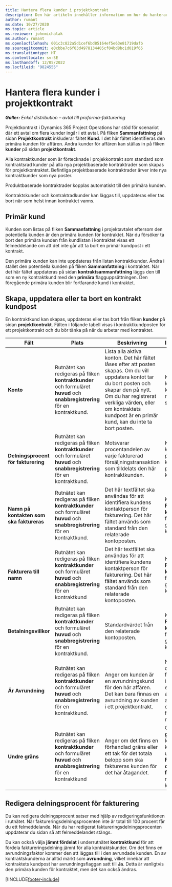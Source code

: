 ```yaml
---
title: Hantera flera kunder i projektkontrakt
description: Den här artikeln innehåller information om hur du hanterar flera kunder på projektkontrakt.
author: rumant
ms.date: 10/27/2020
ms.topic: article
ms.reviewer: johnmichalak
ms.author: rumant
ms.openlocfilehash: 001c3c822a5d1cef6bd85164ef5e63e81719dafb
ms.sourcegitcommit: e0cbbe7c6f03d4978134405cf04bd8bc1d019f65
ms.translationtype: HT
ms.contentlocale: sv-SE
ms.lasthandoff: 12/05/2022
ms.locfileid: "9824555"
---
```

# <a name="manage-multiple-customers-on-project-contracts"></a>Hantera flera kunder i projektkontrakt

_**Gäller:** Enkel distribution – avtal till proforma-fakturering_

Projektkontrakt i Dynamics 365 Project Operations har stöd för scenariot där ett avtal om flera kunder ingår i ett avtal. På fliken **Sammanfattning** på sidan **Projektkontrakt** inkluderar fältet **Kund**. I det här fältet identifieras den primära kunden för affären. Andra kunder för affären kan ställas in på fliken **kunder** på sidan **projektkontrakt**.

Alla kontraktkunder som är förtecknade i projekkontrakt som standard som kontraktsrad kunder på alla nya projektbaserade kontraktrader som skapas för projektkontraktet. Befintliga projektbaserade kontraktrader ärver inte nya kontraktkunder som nya poster.

Produktbaserade kontraktrader kopplas automatiskt till den primära kunden.

Kontraktskunder och kontraktradkunder kan läggas till, uppdateras eller tas bort när som helst innan kontraktet vanns.

## <a name="primary-customer"></a>Primär kund

Kunden som listas på fliken **Sammanfattning** i projektavtalet eftersom den potentiella kunden är den primära kunden för kontraktet. När du försöker ta bort den primära kunden från kundlistan i kontraktet visas ett felmeddelande om att det inte går att ta bort en primär kundpost i ett kontrakt.

Den primära kunden kan inte uppdateras från listan kontraktkunder. Ändra i stället den potentiella kunden på fliken **Sammanfattning** i kontraktet. När det här fältet uppdateras på sidan **kontraktsammanfattning** läggs den till som en ny kontraktkund med den **primära** flagguppsättningen. Den föregående primära kunden blir fortfarande kund i kontraktet.

## <a name="create-update-or-delete-a-contract-customer-record"></a>Skapa, uppdatera eller ta bort en kontrakt kundpost

En kontraktkund kan skapas, uppdateras eller tas bort från fliken **kunder** på sidan **projektkontrakt**. Fälten i följande tabell visas i kontraktkundposten för ett projektkontrakt och du bör tänka på när du arbetar med kontraktet.

| Fält | Plats | Beskrivning | Inverkan nedströms |
| --- | --- | --- | --- |
| **Konto** | Rutnätet kan redigeras på fliken **kontraktkunder** och formuläret **huvud** och **snabbregistrering** för en kontraktkund. | Lista alla aktiva konton. Det här fältet låses efter att posten skapas. Om du vill uppdatera kontot tar du bort posten och skapar den på nytt. Om du har registrerat verkliga värden, eller om kontraktets kundpost är en primär kund, kan du inte ta bort posten. | Kontraktskunder kopieras över som kontraktradkunder när en kontraktrad skapas. |
| **Delningsprocent för fakturering** | Rutnätet kan redigeras på fliken **kontraktkunder** och formuläret **huvud** och **snabbregistrering** för en kontraktkund. | Motsvarar procentandelen av varje fakturerad försäljningstransaktion som tilldelats den här kontraktkunden. | Kopieras till nya kontraktrader och till projektets kontraktsradkunder på nya projekt kontraktrader. |
| **Namn på kontakten som ska faktureras** | Rutnätet kan redigeras på fliken **kontraktkunder** och formuläret **huvud** och **snabbregistrering** för en kontraktkund. | Det här textfältet ska användas för att identifiera kundens kontaktperson för fakturering. Det här fältet används som standard från den relaterade kontoposten. | Kopieras till fältet **Fakturera till kontraktnamn** på fakturan som genereras för kunden. |
| **Fakturera till namn** | Rutnätet kan redigeras på fliken **kontraktkunder** och formuläret **huvud** och **snabbregistrering** för en kontraktkund | Det här textfältet ska användas för att identifiera kundens kontaktperson för fakturering. Det här fältet används som standard från den relaterade kontoposten. | Kopieras till fältet **Fakturera till kontraktnamn** på fakturan som genereras för kunden. |
| **Betalningsvillkor** | Rutnätet kan redigeras på fliken **kontraktkunder** och formuläret **huvud** och **snabbregistrering** för en kontraktkund. | Standardvärdet från den relaterade kontoposten. | Kopieras till fältet **Fakturera till kontraktnamn** på fakturan som genereras för kunden. |
| **Är Avrundning** | Rutnätet kan redigeras på fliken **kontraktkunder** och formuläret **huvud** och **snabbregistrering** för en kontraktkund. | Anger om kunden är en avrundningskund för den här affären. Det kan bara finnas en avrundning av kunden i ett projektkontrakt. | När kostnads- och ofakturerade försäljningsdelningar i kvantitet leder till en avrundningsskillnad används den differensen på den faktiska som har mappats till kunden. |
| **Undre gräns** | Rutnätet kan redigeras på fliken **kontraktkunder** och formuläret **huvud** och **snabbregistrering** för en kontraktkund | Anger om det finns en förhandlad gräns eller ett tak för det totala belopp som ska faktureras kunden för det här åtagandet. | Gränsen **Undre gräns** upprättas på kontraktsnivå kommer att utvärderas den **Faktiska värden för ofakturerad försäljning** som refererar till den här kontraktkunden. |

## <a name="edit-billing-split-percentages"></a>Redigera delningsprocent för fakturering

Du kan redigera delningsprocent satser med hjälp av redigeringsfunktionen i rutnätet. När faktureringsdelningsprocenten inte är total till 100 procent får du ett felmeddelande. När du har redigerat faktureringsdelningsprocenten uppdaterar du sidan så att felmeddelandet stängs.

Du kan också välja **jämnt fördelat** i underrutnätet **kontraktkund** för att fördela faktureringsdelning jämnt för alla kontraktskunder. Om det finns en avrundningsfaktor kommer den att läggas till i den avrundade kunden. En av kontraktskunderna är alltid märkt som **avrundning**, vilket innebär att kontraktets kundpost har avrundningsflaggan satt till **Ja**. Detta är vanligtvis den primära kunden för kontraktet, men det kan också ändras.


[!INCLUDE[footer-include](../../includes/footer-banner.md)]
